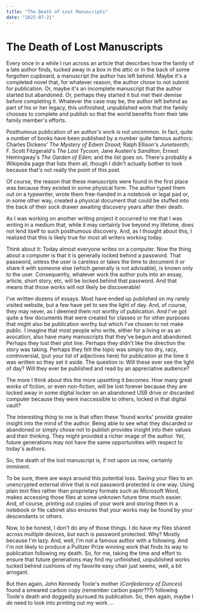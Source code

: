 ```yaml
---
title: "The Death of Lost Manuscripts"
date: "2025-07-21"
---
```

# The Death of Lost Manuscripts

Every once in a while I run across an article that describes how the family of a late author finds, tucked away in a box in the attic or in the back of some forgotten cupboard, a manuscript the author has left behind. Maybe it's a completed novel that, for whatever reason, the author chose to not submit for publication. Or, maybe it's an incomplete manuscript that the author started but abandoned. Or, perhaps they started it but met their demise before completing it. Whatever the case may be, the author left behind as part of his or her legacy, this unfinished, unpublished work that the family chooses to complete and publish so that the world benefits from their late family member's efforts.

Posthumous publication of an author's work is not uncommon. In fact, quite a number of books have been published by a number quite famous authors: Charles Dickens' _The Mystery of Edwin Drood_; Ralph Ellison's _Juneteenth_; F. Scott Fitzgerald's _The Last Tycoon_; Jane Austen's _Sanditon_; Ernest Hemingway's _The Garden of Eden_; and the list goes on. There's probably a Wikipedia page that lists them all, though I didn't actually bother to look because that's not really the point of this post.

Of course, the reason that these manuscripts were found in the first place was because they existed in some physical form.  The author typed them out on a typewriter, wrote them free-handed in a notebook or legal pad or, in some other way, created a physical document that could be stuffed into the back of their sock drawer awaiting discovery years after their death.

As I was working on another writing project it occurred to me that I was writing in a medium that, while it may certainly live beyond my lifetime, does not lend itself to such posthumous discovery. And, as I thought about this, I realized that this is likely true for most all writers working today.

Think about it: Today almost everyone writes on a computer. Now the thing about a computer is that it is generally locked behind a password. That password, unless the user is careless or takes the time to document it or share it with someone else (which generally is not advisable), is known only to the user.  Consequently, whatever work the author puts into an essay, article, short story, etc, will be locked behind that password.  And that means that those works will not likely be discoverable!

I've written dozens of essays. Most have ended up published on my rarely visited website, but a few have yet to see the light of day. And, of course, they may never, as I deemed them not worthy of publication. And I've got quite a few documents that were created for classes or for other purposes that might also be publication worthy but which I've chosen to not make public. I imagine that most people who write, either for a living or as an avocation, also have many manuscripts that they've begun and abandoned. Perhaps they lost their plot line. Perhaps they didn't like the direction the story was taking. Perhaps they felt the topic was simply too dry, racy, controversial, (put your list of adjectives here) for publication at the time it was written so they set it aside. The question is: Will these ever see the light of day? Will they ever be published and read by an appreciative audience?

The more I think about this the more upsetting it becomes. How many great works of fiction, or even non-fiction, will be lost forever because they are locked away in some digital locker on an abandoned USB drive or discarded computer because they were inaccessible to others, locked in that digital vault? 

The interesting thing to me is that often these 'found works' provide greater insight into the mind of the author. Being able to see what they discarded or abandoned or simply chose not to publish provides insight into their values and their thinking. They might provided a richer image of the author. Yet, future generations may not have the same opportunities with respect to today's authors.

So, the death of the lost manuscript is, if not upon us now, certainly imminent.

To be sure, there are ways around this potential loss. Saving your files to an unencrypted external drive that is not password protected is one way. Using plain text files rather than proprietary formats such as Microsoft Word, makes accessing those files at some unknown future time much easier. And, of course, printing out copies of your work and storing them in a notebook or file cabinet also ensures that your works may be found by your descendants or others.

Now, to be honest, I don't do any of those things. I do have my files shared across multiple devices, but each is password protected. Why? Mostly because I'm lazy. And, well, I'm not a famous author with a following. And I'm not likely to produce a Pulitzer Prize winning work that finds its way to publication following my death. So, for me, taking the time and effort to ensure that future generations may find my unfinished, unpublished works tucked behind cushions of my favorite easy chair just seems, well, a bit arrogant.

But then again, John Kennedy Toole's mother (_Confederacy of Dunces_) found a smeared carbon copy (remember carbon paper???) following Toole's death and doggedly pursued its publication. So, then again, maybe I _do_ need to look into printing out my work ...
